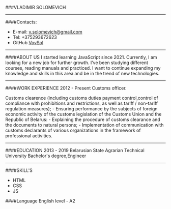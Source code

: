 ###VLADIMIR SOLOMEVICH
***

####Contacts:
* E-mail: v.solomevich@gmail.com
* Tel: +375293672623
* GitHub [VovSol](https://github.com/VovSol)
***
####ABOUT US
I started learning JavaScript since 2021. Currently, I am looking for a new job for further growth. I’ve been studying different courses, reading manuals and practiced. I want to continue expanding my knowledge and skills in this area and be in the trend of new technologies.

***
####WORK EXPERIENCE
2012 - Present
Customs officer.

 Customs clearence (including customs duties payment control,control of compliance with prohibitions and restrictions, as well as tariff / non-tariff regulation measures); - Ensuring performance by the subjects of foreign economic activity of the customs legislation of the Customs Union and the Republic of Belarus: - Explaining the procedure of customs clearance and the documents to natural persons; - Implementation of communication with customs declarants of various organizations in the framework of professional activities.
***
####EDUCATION
2013 - 2019
Belarusian State Agrarian Technical University
Bachelor's degree,Engineer
***
####SKILL'S
* HTML
* CSS
* JS

####Language
English level - A2